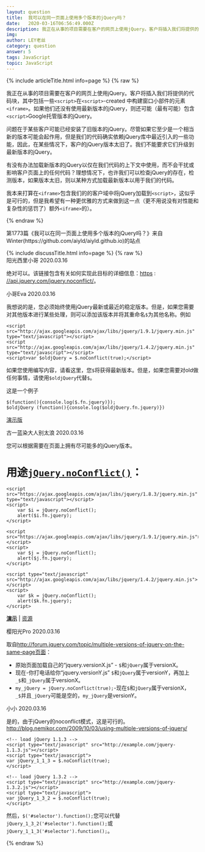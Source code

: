 ```yaml
---
layout: question
title:  我可以在同一页面上使用多个版本的jQuery吗？
date:   2020-03-16T06:56:49.000Z
description: 我正在从事的项目需要在客户的网页上使用jQuery。客户将插入我们将提供的代码块，其中包括一些<script>在<script>-created 中构建窗...
img: 
author: LEY老丝
category: question
answer: 5
tags: JavaScript
topic: JavaScript
---
```

<div class="article-root">
  <div class="article">
    {% include articleTitle.html info=page %}
    {% raw %}
    <div class="article-content"><p><font style="vertical-align: inherit;"><font style="vertical-align: inherit;">我正在从事的项目需要在客户的网页上使用jQuery。</font><font style="vertical-align: inherit;">客户将插入我们将提供的代码块，其中包括一些</font></font><code>&lt;script&gt;</code><font style="vertical-align: inherit;"><font style="vertical-align: inherit;">在</font></font><code>&lt;script&gt;</code><font style="vertical-align: inherit;"><font style="vertical-align: inherit;">-created </font><font style="vertical-align: inherit;">中构建窗口小部件的</font><font style="vertical-align: inherit;">元素</font></font><code>&lt;iframe&gt;</code><font style="vertical-align: inherit;"><font style="vertical-align: inherit;">。</font><font style="vertical-align: inherit;">如果他们还没有使用最新版本的jQuery，则还可能（最有可能）包含</font></font><code>&lt;script&gt;</code><font style="vertical-align: inherit;"><font style="vertical-align: inherit;">Google托管版本的jQuery。</font></font></p>

<p><font style="vertical-align: inherit;"><font style="vertical-align: inherit;">问题在于某些客户可能已经安装了旧版本的jQuery。</font><font style="vertical-align: inherit;">尽管如果它至少是一个相当新的版本可能会起作用，但是我们的代码确实依赖jQuery库中最近引入的一些功能，因此，在某些情况下，客户的jQuery版本太旧了。</font><font style="vertical-align: inherit;">我们不能要求它们升级到最新版本的jQuery。</font></font></p>

<p><font style="vertical-align: inherit;"><font style="vertical-align: inherit;">有没有办法加载新版本的jQuery以仅在我们代码的上下文中使用，而不会干扰或影响客户页面上的任何代码？</font><font style="vertical-align: inherit;">理想情况下，也许我们可以检查jQuery的存在，检测版本，如果版本太旧，则以某种方式加载最新版本以用于我们的代码。</font></font></p>

<p><font style="vertical-align: inherit;"><font style="vertical-align: inherit;">我本来打算在</font></font><code>&lt;iframe&gt;</code><font style="vertical-align: inherit;"><font style="vertical-align: inherit;">包含我们的的客户域中</font><font style="vertical-align: inherit;">将jQuery加载到</font></font><code>&lt;script&gt;</code><font style="vertical-align: inherit;"><font style="vertical-align: inherit;">，这似乎是可行的，但是我希望有一种更优雅的方式来做到这一点（更不用说没有对性能和复杂性的惩罚了）额外</font></font><code>&lt;iframe&gt;</code><font style="vertical-align: inherit;"><font style="vertical-align: inherit;">的）。</font></font></p></div>
    {% endraw %}
  </div>
  <p class="winter_mark">第1773篇《我可以在同一页面上使用多个版本的jQuery吗？》来自Winter(https://github.com/aiyld/aiyld.github.io)的站点</p>
  <div class="discuss-wrapper">
    {% include discussTitle.html info=page %}
    {% raw %}
    <div class="discuss-item">
        <div class="discuss-parent">
          <div class="discuss-meta">
            <span class="discuss-user">阳光西里小哥</span>
            <span class="discuss-time">2020.03.16</span>
          </div>
          <div class="discuss-comment"><p><font style="vertical-align: inherit;"><font style="vertical-align: inherit;">绝对可以。</font><font style="vertical-align: inherit;">该链接包含有关如何实现此目标的详细信息：</font></font><a href="https://api.jquery.com/jquery.noconflict/" rel="nofollow noreferrer"><font style="vertical-align: inherit;"><font style="vertical-align: inherit;">https</font></font></a><font style="vertical-align: inherit;"><font style="vertical-align: inherit;"> : </font><a href="https://api.jquery.com/jquery.noconflict/" rel="nofollow noreferrer"><font style="vertical-align: inherit;">//api.jquery.com/jquery.noconflict/</font></a><font style="vertical-align: inherit;">。</font></font></p></div>
        </div></div><div class="discuss-item">
        <div class="discuss-parent">
          <div class="discuss-meta">
            <span class="discuss-user">小哥Eva</span>
            <span class="discuss-time">2020.03.16</span>
          </div>
          <div class="discuss-comment"><p><font style="vertical-align: inherit;"><font style="vertical-align: inherit;">我想说的是，您必须始终使用jQuery最新或最近的稳定版本。</font><font style="vertical-align: inherit;">但是，如果您需要对其他版本进行某些处理，则可以添加该版本并将其重命名</font></font><code>$</code><font style="vertical-align: inherit;"><font style="vertical-align: inherit;">为其他名称。</font><font style="vertical-align: inherit;">例如</font></font></p>

<pre><code>&lt;script src="http://ajax.googleapis.com/ajax/libs/jquery/1.9.1/jquery.min.js" type="text/javascript"&gt;&lt;/script&gt;<font></font>
&lt;script src="http://ajax.googleapis.com/ajax/libs/jquery/1.4.2/jquery.min.js" type="text/javascript"&gt;&lt;/script&gt;<font></font>
&lt;script&gt;var $oldjQuery = $.noConflict(true);&lt;/script&gt;<font></font>
</code></pre>

<p><font style="vertical-align: inherit;"><font style="vertical-align: inherit;">如果您使用编写内容，请看这里，您</font></font><code>$</code><font style="vertical-align: inherit;"><font style="vertical-align: inherit;">将获得最新版本。</font><font style="vertical-align: inherit;">但是，如果您需要对old做任何事情，请使用</font></font><code>$oldjQuery</code><font style="vertical-align: inherit;"><font style="vertical-align: inherit;">代替</font></font><code>$</code><font style="vertical-align: inherit;"><font style="vertical-align: inherit;">。</font></font></p>

<p><font style="vertical-align: inherit;"><font style="vertical-align: inherit;">这是一个例子 </font></font></p>

<pre><code>$(function(){console.log($.fn.jquery)});<font></font>
$oldjQuery (function(){console.log($oldjQuery.fn.jquery)})<font></font>
</code></pre>

<p><a href="https://jsfiddle.net/opkgdwLy/1" rel="noreferrer"><font style="vertical-align: inherit;"><font style="vertical-align: inherit;">演示版</font></font></a></p></div>
        </div></div><div class="discuss-item">
        <div class="discuss-parent">
          <div class="discuss-meta">
            <span class="discuss-user">古一蓝染大人别太浪</span>
            <span class="discuss-time">2020.03.16</span>
          </div>
          <div class="discuss-comment"><p><font style="vertical-align: inherit;"><font style="vertical-align: inherit;">您可以根据需要在页面上拥有尽可能多的jQuery版本。</font></font></p>

<h1><font style="vertical-align: inherit;"><font style="vertical-align: inherit;">用途</font></font><a href="https://api.jquery.com/jQuery.noConflict/" rel="noreferrer"><code>jQuery.noConflict()</code></a><font style="vertical-align: inherit;"><font style="vertical-align: inherit;">：</font></font></h1>

<pre><code>&lt;script src="https://ajax.googleapis.com/ajax/libs/jquery/1.8.3/jquery.min.js" type="text/javascript"&gt;&lt;/script&gt;<font></font>
&lt;script&gt;<font></font>
    var $i = jQuery.noConflict();<font></font>
    alert($i.fn.jquery);<font></font>
&lt;/script&gt; <font></font>
<font></font>
&lt;script src="https://ajax.googleapis.com/ajax/libs/jquery/1.9.1/jquery.min.js"&gt;&lt;/script&gt;<font></font>
&lt;script&gt;<font></font>
    var $j = jQuery.noConflict();<font></font>
    alert($j.fn.jquery);<font></font>
&lt;/script&gt; <font></font>
<font></font>
&lt;script type="text/javascript" src="http://ajax.googleapis.com/ajax/libs/jquery/1.4.2/jquery.min.js"&gt;&lt;/script&gt;<font></font>
&lt;script&gt;<font></font>
    var $k = jQuery.noConflict();<font></font>
    alert($k.fn.jquery);<font></font>
&lt;/script&gt; <font></font>
</code></pre>

<p><strong><a href="http://jsfiddle.net/PGLVs/" rel="noreferrer"><font style="vertical-align: inherit;"><font style="vertical-align: inherit;">演示</font></font></a></strong><font style="vertical-align: inherit;"><font style="vertical-align: inherit;"> | </font></font><a href="https://stackoverflow.com/questions/21735713/including-more-than-one-jquery-versions/21736074#21736074"><font style="vertical-align: inherit;"><font style="vertical-align: inherit;">资源</font></font></a></p></div>
        </div></div><div class="discuss-item">
        <div class="discuss-parent">
          <div class="discuss-meta">
            <span class="discuss-user">樱阳光Pro</span>
            <span class="discuss-time">2020.03.16</span>
          </div>
          <div class="discuss-comment"><p><font style="vertical-align: inherit;"><font style="vertical-align: inherit;">取自</font></font><a href="http://forum.jquery.com/topic/multiple-versions-of-jquery-on-the-same-page"><font style="vertical-align: inherit;"><font style="vertical-align: inherit;">http://forum.jquery.com/topic/multiple-versions-of-jquery-on-the-same-page页面</font></font></a><font style="vertical-align: inherit;"><font style="vertical-align: inherit;">：</font></font></p>

<ul>
<li><font style="vertical-align: inherit;"><font style="vertical-align: inherit;">原始页面加载自己的“jquery.versionX.js” - </font></font><code>$</code><font style="vertical-align: inherit;"><font style="vertical-align: inherit;">和</font></font><code>jQuery</code><font style="vertical-align: inherit;"><font style="vertical-align: inherit;">属于versionX。</font></font></li>
<li><font style="vertical-align: inherit;"><font style="vertical-align: inherit;">现在-你打电话给你“jquery.versionY.js” </font></font><code>$</code><font style="vertical-align: inherit;"><font style="vertical-align: inherit;">和</font></font><code>jQuery</code><font style="vertical-align: inherit;"><font style="vertical-align: inherit;">属于versionY，再加上</font></font><code>_$</code><font style="vertical-align: inherit;"><font style="vertical-align: inherit;">和</font></font><code>_jQuery</code><font style="vertical-align: inherit;"><font style="vertical-align: inherit;">属于versionX。</font></font></li>
<li><code>my_jQuery = jQuery.noConflict(true);</code><font style="vertical-align: inherit;"><font style="vertical-align: inherit;">-现在</font></font><code>$</code><font style="vertical-align: inherit;"><font style="vertical-align: inherit;">和</font></font><code>jQuery</code><font style="vertical-align: inherit;"><font style="vertical-align: inherit;">属于versionX，</font></font><code>_$</code><font style="vertical-align: inherit;"><font style="vertical-align: inherit;">并且</font></font><code>_jQuery</code><font style="vertical-align: inherit;"><font style="vertical-align: inherit;">可能是空的，</font></font><code>my_jQuery</code><font style="vertical-align: inherit;"><font style="vertical-align: inherit;">是versionY。</font></font></li>
</ul></div>
        </div></div><div class="discuss-item">
        <div class="discuss-parent">
          <div class="discuss-meta">
            <span class="discuss-user">小小</span>
            <span class="discuss-time">2020.03.16</span>
          </div>
          <div class="discuss-comment"><p><font style="vertical-align: inherit;"><font style="vertical-align: inherit;">是的，由于jQuery的noconflict模式，这是可行的。</font></font><a href="http://blog.nemikor.com/2009/10/03/using-multiple-versions-of-jquery/" rel="noreferrer"><font style="vertical-align: inherit;"><font style="vertical-align: inherit;">http://blog.nemikor.com/2009/10/03/using-multiple-versions-of-jquery/</font></font></a></p>

<pre><code>&lt;!-- load jQuery 1.1.3 --&gt;<font></font>
&lt;script type="text/javascript" src="http://example.com/jquery-1.1.3.js"&gt;&lt;/script&gt;<font></font>
&lt;script type="text/javascript"&gt;<font></font>
var jQuery_1_1_3 = $.noConflict(true);<font></font>
&lt;/script&gt;<font></font>
<font></font>
&lt;!-- load jQuery 1.3.2 --&gt;<font></font>
&lt;script type="text/javascript" src="http://example.com/jquery-1.3.2.js"&gt;&lt;/script&gt;<font></font>
&lt;script type="text/javascript"&gt;<font></font>
var jQuery_1_3_2 = $.noConflict(true);<font></font>
&lt;/script&gt;<font></font>
</code></pre>

<p><font style="vertical-align: inherit;"><font style="vertical-align: inherit;">然后，</font></font><code>$('#selector').function();</code><font style="vertical-align: inherit;"><font style="vertical-align: inherit;">您可以</font><font style="vertical-align: inherit;">代替</font></font><code>jQuery_1_3_2('#selector').function();</code><font style="vertical-align: inherit;"><font style="vertical-align: inherit;">或</font></font><code>jQuery_1_1_3('#selector').function();</code><font style="vertical-align: inherit;"><font style="vertical-align: inherit;">。</font></font></p></div>
        </div></div>
    {% endraw %}
  </div>
<div>
